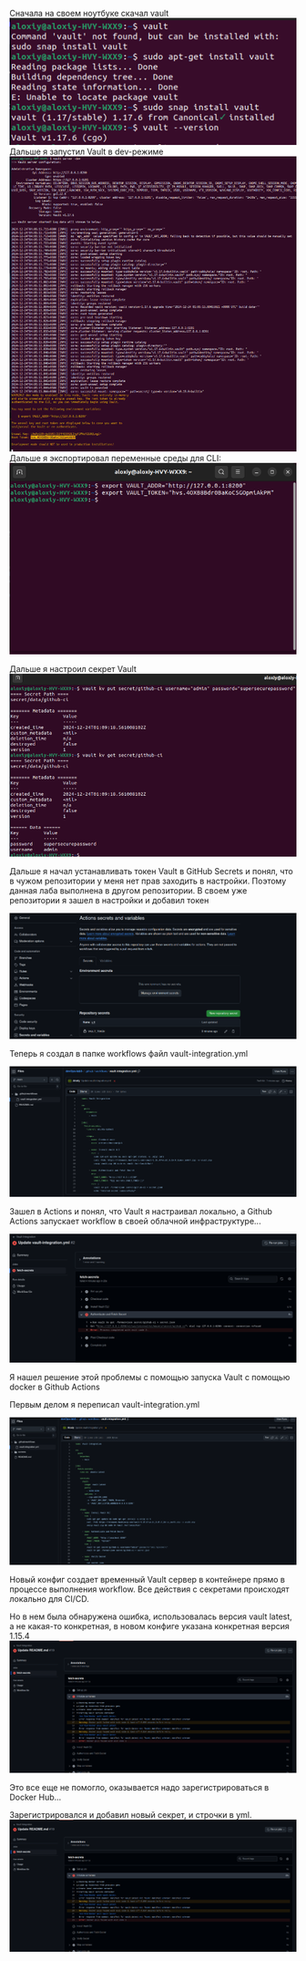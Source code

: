 Сначала на своем ноутбуке скачал vault
![image](screens/1.png)
Дальше я запустил Vault в dev-режиме
![image](screens/2.png)
Дальше я экспортировал переменные среды для CLI:
![image](screens/3.png)

Дальше я настроил секрет Vault
![image](screens/4.png)


Дальше я начал устанавливать токен Vault в GitHub Secrets и понял, что в чужом репозитории у меня нет прав заходить в настройки. Поэтому данная лаба выполнена в другом репозитории.
В своем уже репозитории я зашел в настройки и добавил токен

![image](screens/5.png)

Теперь я создал в папке workflows файл vault-integration.yml

![image](screens/6.png)

Зашел в Actions и понял, что Vault я настраивал локально, а Github Actions запускает workflow в своей облачной инфраструктуре...

![image](screens/7.png)

Я нашел решение этой проблемы с помощью запуска Vault с помощью docker в Github Actions

Первым делом я переписал vault-integration.yml

![image](screens/8.png)

Новый конфиг создает временный Vault сервер в контейнере прямо в процессе выполнения workflow. Все действия с секретами происходят локально для CI/CD.

Но в нем была обнаружена ошибка, использовалась версия vault latest, а не какая-то конкретная, в новом конфиге указана конкретная версия 1.15.4
![image](screens/9.png)

Это все еще не помогло, оказывается надо зарегистрироваться в Docker Hub...

Зарегистрировался и добавил новый секрет, и строчки в yml.
![image](screens/9.png)

